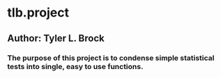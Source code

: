 # tlb.project
## Author: Tyler L. Brock
### The purpose of this project is to condense simple statistical tests into single, easy to use functions.